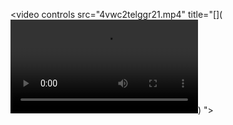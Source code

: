 <video controls src="4vwc2telggr21.mp4" title="[](<video controls src="4vwc2telggr21.mp4" title="Title"></video>)
"></video>